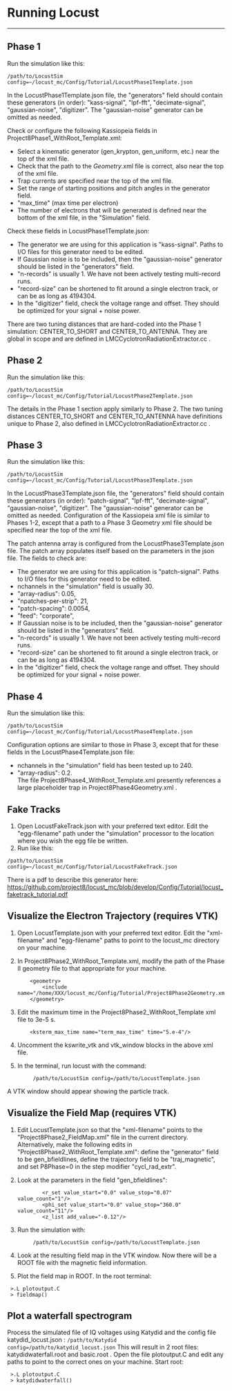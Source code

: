 # Running Locust
----------------

## Phase 1

Run the	simulation like this:
```
/path/to/LocustSim config=~/locust_mc/Config/Tutorial/LocustPhase1Template.json
```

In the LocustPhase1Template.json file, the "generators" field should contain these generators (in order):  "kass-signal", "lpf-fft", "decimate-signal", "gaussian-noise", "digitizer".  The "gaussian-noise" generator can be omitted as needed.


Check or configure the following Kassiopeia fields in Project8Phase1_WithRoot_Template.xml:

- Select a kinematic generator (gen_krypton, gen_uniform, etc.) near the top of the xml file.
- Check that the path to the *Geometry*.xml file is correct, also near the top of the xml file.
- Trap currents are specified near the top of the xml file.
- Set the range of starting positions and pitch angles in the generator field.
- "max_time" (max time per electron)
- The number of electrons that will be generated is defined near the bottom of the xml file, in the "Simulation" field.


Check these fields in LocustPhase1Template.json:
- The generator we are using for this application is "kass-signal".  Paths to I/O files for this generator need to be edited.
- If Gaussian noise is to be included, then the "gaussian-noise" generator should be listed in the "generators" field.
- "n-records" is usually 1.  We have not been actively testing multi-record runs.
- "record-size" can be shortened to fit around a single electron track, or can be as long as 4194304.
- In the "digitizer" field, check the voltage range and offset.  They should be optimized for your signal + noise power.

There are two tuning distances that are hard-coded into the Phase 1 simulation:  CENTER_TO_SHORT and CENTER_TO_ANTENNA.  They are global in scope and are defined in LMCCyclotronRadiationExtractor.cc .

## Phase 2
Run the	simulation like this:
```
/path/to/LocustSim config=~/locust_mc/Config/Tutorial/LocustPhase2Template.json
```
The details in the Phase 1 section apply similarly to Phase 2.  The two tuning distances CENTER_TO_SHORT and CENTER_TO_ANTENNA have definitions unique to Phase 2, also defined in LMCCyclotronRadiationExtractor.cc .

## Phase 3
Run the	simulation like this:
```
/path/to/LocustSim config=~/locust_mc/Config/Tutorial/LocustPhase3Template.json
```

In the LocustPhase3Template.json file, the "generators" field should contain these generators (in order):  "patch-signal", "lpf-fft", "decimate-signal", "gaussian-noise", "digitizer".  The "gaussian-noise" generator can be omitted as needed.  Configuration of the Kassiopeia xml file is similar to Phases 1-2, except that a path to a Phase 3 Geometry xml file should be specified near the top of the xml file.

The patch antenna array is configured from the LocustPhase3Template.json file.  The patch array populates itself based on the parameters in the json file.  The fields to check are:
- The generator we are using for this application is "patch-signal".  Paths to I/O files for this generator need to be edited.
- nchannels in the "simulation" field is usually 30.
- "array-radius": 0.05,
- "npatches-per-strip": 21,
- "patch-spacing": 0.0054,
- "feed": "corporate",
- If Gaussian noise is to be included, then the "gaussian-noise" generator should be listed in the "generators" field.
- "n-records" is usually 1.  We have not been actively testing multi-record runs.
- "record-size" can be shortened to fit around a single electron track, or can be as long as 4194304.
- In the "digitizer" field, check the voltage range and offset.  They should be optimized for your signal + noise power.

## Phase 4
Run the	simulation like this:
```
/path/to/LocustSim config=~/locust_mc/Config/Tutorial/LocustPhase4Template.json
```
Configuration options are similar to those in Phase 3, except that for these fields in the LocustPhase4Template.json file:
- nchannels in the "simulation" field has been tested up to 240.
- "array-radius": 0.2.  
The file Project8Phase4_WithRoot_Template.xml presently references a large placeholder trap in Project8Phase4Geometry.xml .

## Fake Tracks
1. Open LocustFakeTrack.json with your preferred text editor. Edit the "egg-filename" path under the "simulation" processor to the location where you wish the egg file be written.
2. Run like this:
```
/path/to/LocustSim config=~/locust_mc/Config/Tutorial/LocustFakeTrack.json
```
There is a pdf to describe this generator here:  https://github.com/project8/locust_mc/blob/develop/Config/Tutorial/locust_faketrack_tutorial.pdf


## Visualize the Electron Trajectory (requires VTK)
1. Open LocustTemplate.json with your preferred text editor. Edit the "xml-filename" and "egg-filename" paths to point to the locust_mc directory on your machine.
2. In Project8Phase2_WithRoot_Template.xml, modify the path of the Phase II geometry file to that appropriate for your machine.

    ```
        <geometry>
            <include name="/home/XXX/locust_mc/Config/Tutorial/Project8Phase2Geometry.xml"/>
        </geometry>
    ```
3. Edit the maximum time in the Project8Phase2_WithRoot_Template xml file to 3e-5 s.
    ```
        <ksterm_max_time name="term_max_time" time="5.e-4"/>
    ```
4. Uncomment the kswrite_vtk and vtk_window blocks in the above xml file.

5. In the terminal, run locust with the command:

    ```
         /path/to/LocustSim config=/path/to/LocustTemplate.json
    ```
A VTK window should appear showing the particle track.

## Visualize the Field Map (requires VTK)
1. Edit LocustTemplate.json so that the "xml-filename" points to the "Project8Phase2_FieldMap.xml" file in the current directory.  Alternatively, make the following edits in "Project8Phase2_WithRoot_Template.xml":  define the "generator" field to be gen_bfieldlines, define the trajectory field to be "traj_magnetic", and set P8Phase=0 in the step modifier "cycl_rad_extr".
2. Look at the parameters in the field "gen_bfieldlines":

    ```
            <r_set value_start="0.0" value_stop="0.07" value_count="1"/>
            <phi_set value_start="0.0" value_stop="360.0" value_count="11"/>
            <z_list add_value="-0.12"/>
    ```
3. Run the simulation with:

    ```
         /path/to/LocustSim config=/path/to/LocustTemplate.json
    ```
4. Look at the resulting field map in the VTK window. Now there will be a ROOT file with the magnetic field information.
5. Plot the field map in ROOT. In the root terminal:
```
 >.L plotoutput.C
 > fieldmap()
```


## Plot a waterfall spectrogram
Process the simulated file of IQ voltages using Katydid and the config file katydid_locust.json :
    ```
         /path/to/Katydid config=/path/to/katydid_locust.json
    ```
This will result in 2 root files:  katydidwaterfall.root and basic.root .
Open the file plotoutput.C and edit any paths to point to the correct ones on your machine. 
Start root:
```
 >.L plotoutput.C
 > katydidwaterfall()
```

